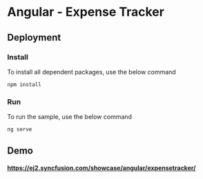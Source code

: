# Angular - Expense Tracker

## Deployment

### Install

To install all dependent packages, use the below command

```
npm install
```

### Run

To run the sample, use the below command

```
ng serve
```

## Demo

#### <a href="https://ej2.syncfusion.com/showcase/angular/expensetracker/" target="_blank">https://ej2.syncfusion.com/showcase/angular/expensetracker/</a>


